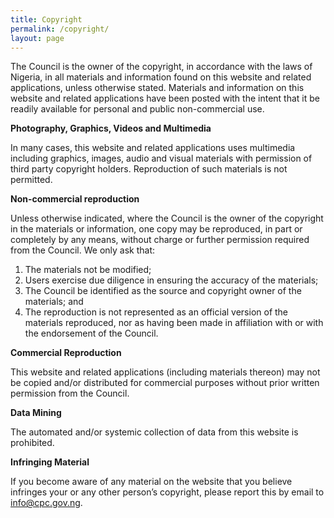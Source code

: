 ```yaml
---
title: Copyright
permalink: /copyright/
layout: page
---
```

The Council is the owner of the copyright, in accordance with the laws of Nigeria, in all materials and information found on this website and related applications, unless otherwise stated. Materials and information on this website and related applications have been posted with the intent that it be readily available for personal and public non-commercial use.

**Photography, Graphics, Videos and Multimedia**

In many cases, this website and related applications uses multimedia including graphics, images, audio and visual materials with permission of third party copyright holders. Reproduction of such materials is not permitted.

**Non-commercial reproduction**

Unless otherwise indicated, where the Council is the owner of the copyright in the materials or information, one copy may be reproduced, in part or completely by any means, without charge or further permission required from the Council. We only ask that:
1. The materials not be modified;
2. Users exercise due diligence in ensuring the accuracy of the materials;
3. The Council be identified as the source and copyright owner of the materials; and
4. The reproduction is not represented as an official version of the materials reproduced, nor as having been made in affiliation with or with the endorsement of the Council.

**Commercial Reproduction**

This website and related applications (including materials thereon) may not be copied and/or distributed for commercial purposes without prior written permission from the Council.

**Data Mining**

The automated and/or systemic collection of data from this website is prohibited.

**Infringing Material**

If you become aware of any material on the website that you believe infringes your or any other person’s copyright, please report this by email to [info@cpc.gov.ng](mailto:info@cpc.gov.ng).